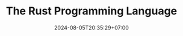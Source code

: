 ---
weight: 100
title: "The Rust Programming Language"
description: ""
icon: "article"
date: "2024-08-05T20:35:29+07:00"
lastmod: "2024-08-05T20:35:29+07:00"
draft: true
toc: true
---